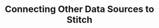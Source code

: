 ---
# -------------------------- #
#          PAGE INFO         #
# -------------------------- #

title: Connecting Other Data Sources to Stitch
permalink: /integrations/connecting-other-data-sources-to-stitch
keywords: integrations unsupported other data sources where is integration

summary: "Don't see an integration you want in Stitch? Learn about your options for getting data from not-currently-supported data sources into Stitch."

layout: general
toc: true

level: "guide"
key: "other-data-sources"
weight: 4

# -------------------------- #
#   RELATED SIDEBAR LINKS    #
# -------------------------- #

related:
  - title: "Set up your Stitch data pipeline"
    link: "{{ link.getting-started.onboarding | prepend: site.baseurl }}"

  - title: "All integrations"
    link: "{{ site.baseurl }}/integrations"

  - title: "Import API reference"
    link: "{{ link.import-api.getting-started }}"

  - title: "Incoming Webhooks"
    link: "{{ link.integrations.stitch-incoming-webhooks }}"


# -------------------------- #
#         GUIDE INTRO        #
# -------------------------- #

intro: |
  {% include misc/data-files.html %}

  If you don't see the integration you want in Stitch, don't worry - there are options! In this guide, we'll cover the best methods for getting data from not-currently-supported data sources into Stitch:

  {% for section in page.sections %}
  - [{{ section.summary }}](#{{ section.anchor }})
  {% endfor %}


# -------------------------- #
#      CONTENT SECTIONS      #
# -------------------------- #

sections:
  - title: "Build a Singer tap"
    anchor: "build-a-singer-tap"
    summary: "Build a Singer tap (recommended)"
    content: |
      Stitch’s source integrations are powered by [Singer]({{ site.singer }}){:target="new"}, an open source standard for ETL that allows data engineers to replicate data from any source to any destination. Stitch runs these Singer integrations — known as taps — in our infrastructure, allowing you to leave the orchestration, security, and reliability of your data pipelines to us.

      This is the approach we recommend.

    subsections:
      - title: "How Singer taps work"
        anchor: "how-singer-taps-work"
        content: |
          Singer's extensible platform makes it easy to add any data source you need. You can build a Singer tap and use the [Stitch target]({{ site.singer | append:"/target/stitch/" }}){:target="new"}, which is our Import API, to push the data to Stitch, where the data will be processed like data from any other integration.

          The process will look something like this:

          1. Build the Singer tap.
          2. In your Stitch account, create an [Import API]({{ link.import-api.getting-started | prepend: site.baseurl }}) integration.
          3. Configure the Singer tap to send the data to the Stitch target.
          4. Run the tap and send data to Stitch.
          5. Stitch receives and processes the data.

      - title: "Tap building options"
        anchor: "tap-building-options"
        content: |
          You can build a Singer tap by:

          - **Taking the do-it-yourself/community approach**. If you're the hands-on type, consider building your own Singer tap. This approach ensures that your data extraction logic functions exactly as you need and intend it to. Community integrations are data sources built and maintained by the Singer community, and commercial support is available for Community integrations as part of an Enterprise plan.

          - **Using a Stitch implementation partner.** Stitch has a large and growing network of [implementation partners](https://www.stitchdata.com/partners/#implementation){:target="new"} who are experienced at writing and supporting Singer taps. If you can't or are unable to build the tap yourself, one of our implementation partners can help.

          - **Contracting a Stitch build**. As part of an Enterprise contract, Stitch can build and commercially support custom integrations for your team. We’ll work with you to establish requirements, ensuring the deliverable is to your exact specifications. Contact [Stitch Sales]({{ site.sales }}){:target="new"} for more info.

  - title: "Use the Import API"
    anchor: "use-import-api"
    summary: "Use the Import API"
    content: |
      The Import API is a REST API that allows you to push any arbitrary data into your destination. Data sent to the Import API is processed and sent through Stitch like data from any other integration. To use this method, you can write a script or application that pushes data to the Import API.

      For example: With the Import API, you can push data from sources like [Google Sheets](https://github.com/stitchdata/google-sheets-integration){:target="new"} to Stitch. 

      Refer to the [Import API docs]({{ link.integrations.import-api | prepend: site.baseurl }}) for more info and code samples.

  - title: "Use Incoming Webhooks"
    anchor: "use-incoming-webhooks"
    summary: "Use Incoming Webhooks"
    content: |
      If the data source you want to use is webhook-based, you can use Stitch's Incoming Webhook integration. This integration functions as a receiving point for data pushed by the source webhook.

      This generic integration can be used with dozens of services, even if there isn't a dedicated integration for it in Stitch. The service you're using must meet the following requirements to be compatible with Incoming Webhooks:

      1. The webhook's payload (delivery) must come via a `POST` request.
      2. The request body (data) must be valid JSON.
      3. The request body must be less than 4MB in size.

      Refer to the [Incoming Webhooks docs]({{ link.integrations.stitch-incoming-webhooks | prepend: site.baseurl }}) for more info.

  - title: "Suggest an integration"
    anchor: "suggest-integration"
    summary: "Suggest an integration"
    content: |
      Otherwise, you can use the **Suggest Integration** button on the Integrations page in the Stitch app. We're always looking to add new integrations to our offerings.
      <br><br>
---